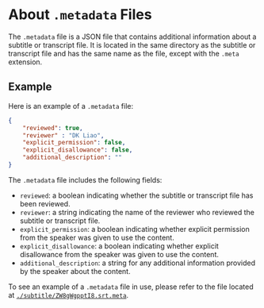 # About `.metadata` Files

The `.metadata` file is a JSON file that contains additional information about a subtitle or transcript file. It is located in the same directory as the subtitle or transcript file and has the same name as the file, except with the `.meta` extension.

## Example

Here is an example of a `.metadata` file:

```json
{
    "reviewed": true,
    "reviewer" : "DK Liao",
    "explicit_permission": false,
    "explicit_disallowance": false,
    "additional_description": ""
}
```

The `.metadata` file includes the following fields:

- `reviewed`: a boolean indicating whether the subtitle or transcript file has been reviewed.
- `reviewer`: a string indicating the name of the reviewer who reviewed the subtitle or transcript file.
- `explicit_permission`: a boolean indicating whether explicit permission from the speaker was given to use the content.
- `explicit_disallowance`: a boolean indicating whether explicit disallowance from the speaker was given to use the content.
- `additional_description`: a string for any additional information provided by the speaker about the content.

To see an example of a `.metadata` file in use, please refer to the file located at [`./subtitle/ZW8gWgpptI8.srt.meta`](./subtitle/ZW8gWgpptI8.srt.meta).
